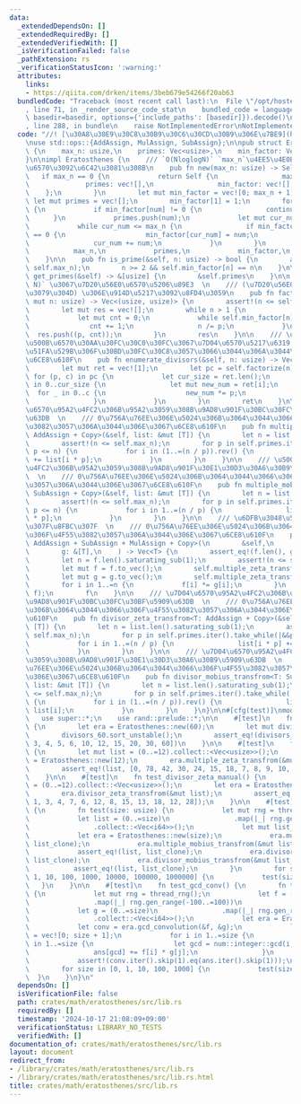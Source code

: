 ```yaml
---
data:
  _extendedDependsOn: []
  _extendedRequiredBy: []
  _extendedVerifiedWith: []
  _isVerificationFailed: false
  _pathExtension: rs
  _verificationStatusIcon: ':warning:'
  attributes:
    links:
    - https://qiita.com/drken/items/3beb679e54266f20ab63
  bundledCode: "Traceback (most recent call last):\n  File \"/opt/hostedtoolcache/Python/3.10.15/x64/lib/python3.10/site-packages/onlinejudge_verify/documentation/build.py\"\
    , line 71, in _render_source_code_stat\n    bundled_code = language.bundle(stat.path,\
    \ basedir=basedir, options={'include_paths': [basedir]}).decode()\n  File \"/opt/hostedtoolcache/Python/3.10.15/x64/lib/python3.10/site-packages/onlinejudge_verify/languages/rust.py\"\
    , line 288, in bundle\n    raise NotImplementedError\nNotImplementedError\n"
  code: "//! [\u30A8\u30E9\u30C8\u30B9\u30C6\u30CD\u30B9\u306E\u7BE9](https://qiita.com/drken/items/3beb679e54266f20ab63)\n\
    \nuse std::ops::{AddAssign, MulAssign, SubAssign};\n\npub struct Eratosthenes\
    \ {\n    max_n: usize,\n    primes: Vec<usize>,\n    min_factor: Vec<usize>,\n\
    }\n\nimpl Eratosthenes {\n    /// `O(NloglogN)` `max_n`\u4EE5\u4E0B\u306E\u7D20\
    \u6570\u3092\u6C42\u3081\u308B\n    pub fn new(max_n: usize) -> Self {\n     \
    \   if max_n == 0 {\n            return Self {\n                max_n: 0,\n  \
    \              primes: vec![],\n                min_factor: vec![],\n        \
    \    };\n        }\n        let mut min_factor = vec![0; max_n + 1];\n       \
    \ let mut primes = vec![];\n        min_factor[1] = 1;\n        for num in 2..=max_n\
    \ {\n            if min_factor[num] != 0 {\n                continue;\n      \
    \      }\n            primes.push(num);\n            let mut cur_num = num;\n\
    \            while cur_num <= max_n {\n                if min_factor[cur_num]\
    \ == 0 {\n                    min_factor[cur_num] = num;\n                }\n\
    \                cur_num += num;\n            }\n        }\n        Self {\n \
    \           max_n,\n            primes,\n            min_factor,\n        }\n\
    \    }\n\n    pub fn is_prime(&self, n: usize) -> bool {\n        assert!(n <=\
    \ self.max_n);\n        n >= 2 && self.min_factor[n] == n\n    }\n\n    pub fn\
    \ get_primes(&self) -> &[usize] {\n        &self.primes\n    }\n\n    /// `O(log\
    \ N)` \u3067\u7D20\u56E0\u6570\u5206\u89E3  \n    /// (\u7D20\u56E0\u6570\u3001\
    \u3079\u304D) \u306E\u914D\u5217\u3092\u8FD4\u3059\n    pub fn factorize(&self,\
    \ mut n: usize) -> Vec<(usize, usize)> {\n        assert!(n <= self.max_n);\n\
    \        let mut res = vec![];\n        while n > 1 {\n            let p = self.min_factor[n];\n\
    \            let mut cnt = 0;\n            while self.min_factor[n] == p {\n \
    \               cnt += 1;\n                n /= p;\n            }\n          \
    \  res.push((p, cnt));\n        }\n        res\n    }\n\n    /// \u7D04\u6570\u306E\
    \u500B\u6570\u30AA\u30FC\u30C0\u30FC\u3067\u7D04\u6570\u5217\u6319 \u7279\u306B\
    \u51FA\u529B\u306F\u30BD\u30FC\u30C8\u3057\u3066\u3044\u306A\u3044\u306E\u3067\
    \u6CE8\u610F\n    pub fn enumerate_divisors(&self, n: usize) -> Vec<usize> {\n\
    \        let mut ret = vec![1];\n        let pc = self.factorize(n);\n       \
    \ for (p, c) in pc {\n            let cur_size = ret.len();\n            for i\
    \ in 0..cur_size {\n                let mut new_num = ret[i];\n              \
    \  for _ in 0..c {\n                    new_num *= p;\n                    ret.push(new_num);\n\
    \                }\n            }\n        }\n        ret\n    }\n\n    /// \u500D\
    \u6570\u95A2\u4FC2\u306B\u95A2\u3059\u308B\u9AD8\u901F\u30BC\u30FC\u30BF\u5909\
    \u63DB  \n    /// 0\u756A\u76EE\u306E\u5024\u306B\u3064\u3044\u3066\u306F\u4F55\
    \u3082\u3057\u306A\u3044\u306E\u3067\u6CE8\u610F\n    pub fn multiple_zeta_transfrom<T:\
    \ AddAssign + Copy>(&self, list: &mut [T]) {\n        let n = list.len().saturating_sub(1);\n\
    \        assert!(n <= self.max_n);\n        for p in self.primes.iter().take_while(|&&p|\
    \ p <= n) {\n            for i in (1..=(n / p)).rev() {\n                list[i]\
    \ += list[i * p];\n            }\n        }\n    }\n\n    /// \u500D\u6570\u95A2\
    \u4FC2\u306B\u95A2\u3059\u308B\u9AD8\u901F\u30E1\u30D3\u30A6\u30B9\u5909\u63DB\
    \  \n    /// 0\u756A\u76EE\u306E\u5024\u306B\u3064\u3044\u3066\u306F\u4F55\u3082\
    \u3057\u306A\u3044\u306E\u3067\u6CE8\u610F\n    pub fn multiple_mobius_transfrom<T:\
    \ SubAssign + Copy>(&self, list: &mut [T]) {\n        let n = list.len().saturating_sub(1);\n\
    \        assert!(n <= self.max_n);\n        for p in self.primes.iter().take_while(|&&p|\
    \ p <= n) {\n            for i in 1..=(n / p) {\n                list[i] -= list[i\
    \ * p];\n            }\n        }\n    }\n\n    /// \u6DFB\u3048\u5B57gcd\u7573\
    \u307F\u8FBC\u307F  \n    /// 0\u756A\u76EE\u306E\u5024\u306B\u3064\u3044\u3066\
    \u306F\u4F55\u3082\u3057\u306A\u3044\u306E\u3067\u6CE8\u610F\n    pub fn gcd_convolution<T:\
    \ AddAssign + SubAssign + MulAssign + Copy>(\n        &self,\n        f: &[T],\n\
    \        g: &[T],\n    ) -> Vec<T> {\n        assert_eq!(f.len(), g.len());\n\
    \        let n = f.len().saturating_sub(1);\n        assert!(n <= self.max_n);\n\
    \        let mut f = f.to_vec();\n        self.multiple_zeta_transfrom(&mut f);\n\
    \        let mut g = g.to_vec();\n        self.multiple_zeta_transfrom(&mut g);\n\
    \        for i in 1..=n {\n            f[i] *= g[i];\n        }\n        self.multiple_mobius_transfrom(&mut\
    \ f);\n        f\n    }\n\n    /// \u7D04\u6570\u95A2\u4FC2\u306B\u95A2\u3059\u308B\
    \u9AD8\u901F\u30BC\u30FC\u30BF\u5909\u63DB  \n    /// 0\u756A\u76EE\u306E\u5024\
    \u306B\u3064\u3044\u3066\u306F\u4F55\u3082\u3057\u306A\u3044\u306E\u3067\u6CE8\
    \u610F\n    pub fn divisor_zeta_transfrom<T: AddAssign + Copy>(&self, list: &mut\
    \ [T]) {\n        let n = list.len().saturating_sub(1);\n        assert!(n <=\
    \ self.max_n);\n        for p in self.primes.iter().take_while(|&&p| p <= n) {\n\
    \            for i in 1..=(n / p) {\n                list[i * p] += list[i];\n\
    \            }\n        }\n    }\n\n    /// \u7D04\u6570\u95A2\u4FC2\u306B\u95A2\
    \u3059\u308B\u9AD8\u901F\u30E1\u30D3\u30A6\u30B9\u5909\u63DB  \n    /// 0\u756A\
    \u76EE\u306E\u5024\u306B\u3064\u3044\u3066\u306F\u4F55\u3082\u3057\u306A\u3044\
    \u306E\u3067\u6CE8\u610F\n    pub fn divisor_mobius_transfrom<T: SubAssign + Copy>(&self,\
    \ list: &mut [T]) {\n        let n = list.len().saturating_sub(1);\n        assert!(n\
    \ <= self.max_n);\n        for p in self.primes.iter().take_while(|&&p| p <= n)\
    \ {\n            for i in (1..=(n / p)).rev() {\n                list[i * p] -=\
    \ list[i];\n            }\n        }\n    }\n}\n\n#[cfg(test)]\nmod test {\n \
    \   use super::*;\n    use rand::prelude::*;\n\n    #[test]\n    fn test_divisors_manual()\
    \ {\n        let era = Eratosthenes::new(60);\n        let mut divisors_60 = era.enumerate_divisors(60);\n\
    \        divisors_60.sort_unstable();\n        assert_eq!(divisors_60, [1, 2,\
    \ 3, 4, 5, 6, 10, 12, 15, 20, 30, 60])\n    }\n\n    #[test]\n    fn test_multiple_zeta_manual()\
    \ {\n        let mut list = (0..=12).collect::<Vec<usize>>();\n        let era\
    \ = Eratosthenes::new(12);\n        era.multiple_zeta_transfrom(&mut list);\n\
    \        assert_eq!(list, [0, 78, 42, 30, 24, 15, 18, 7, 8, 9, 10, 11, 12]);\n\
    \    }\n\n    #[test]\n    fn test_divisor_zeta_manual() {\n        let mut list\
    \ = (0..=12).collect::<Vec<usize>>();\n        let era = Eratosthenes::new(12);\n\
    \        era.divisor_zeta_transfrom(&mut list);\n        assert_eq!(list, [0,\
    \ 1, 3, 4, 7, 6, 12, 8, 15, 13, 18, 12, 28]);\n    }\n\n    #[test]\n    fn test_zeta_mobius()\
    \ {\n        fn test(size: usize) {\n            let mut rng = thread_rng();\n\
    \            let list = (0..=size)\n                .map(|_| rng.gen_range(-100_000_000..=100_000_000))\n\
    \                .collect::<Vec<i64>>();\n            let mut list_clone = list.clone();\n\
    \            let era = Eratosthenes::new(size);\n            era.multiple_zeta_transfrom(&mut\
    \ list_clone);\n            era.multiple_mobius_transfrom(&mut list_clone);\n\
    \            assert_eq!(list, list_clone);\n            era.divisor_zeta_transfrom(&mut\
    \ list_clone);\n            era.divisor_mobius_transfrom(&mut list_clone);\n \
    \           assert_eq!(list, list_clone);\n        }\n        for size in [0,\
    \ 1, 10, 100, 1000, 10000, 100000, 1000000] {\n            test(size);\n     \
    \   }\n    }\n\n    #[test]\n    fn test_gcd_conv() {\n        fn test(size: usize)\
    \ {\n            let mut rng = thread_rng();\n            let f = (0..=size)\n\
    \                .map(|_| rng.gen_range(-100..=100))\n                .collect::<Vec<i64>>();\n\
    \            let g = (0..=size)\n                .map(|_| rng.gen_range(-100..=100))\n\
    \                .collect::<Vec<i64>>();\n            let era = Eratosthenes::new(size);\n\
    \            let conv = era.gcd_convolution(&f, &g);\n            let mut ans\
    \ = vec![0; size + 1];\n            for i in 1..=size {\n                for j\
    \ in 1..=size {\n                    let gcd = num::integer::gcd(i, j);\n    \
    \                ans[gcd] += f[i] * g[j];\n                }\n            }\n\
    \            assert!(conv.iter().skip(1).eq(ans.iter().skip(1)));\n        }\n\
    \        for size in [0, 1, 10, 100, 1000] {\n            test(size);\n      \
    \  }\n    }\n}\n"
  dependsOn: []
  isVerificationFile: false
  path: crates/math/eratosthenes/src/lib.rs
  requiredBy: []
  timestamp: '2024-10-17 21:08:09+09:00'
  verificationStatus: LIBRARY_NO_TESTS
  verifiedWith: []
documentation_of: crates/math/eratosthenes/src/lib.rs
layout: document
redirect_from:
- /library/crates/math/eratosthenes/src/lib.rs
- /library/crates/math/eratosthenes/src/lib.rs.html
title: crates/math/eratosthenes/src/lib.rs
---
```

